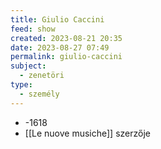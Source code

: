 ```yaml
---
title: Giulio Caccini
feed: show
created: 2023-08-21 20:35
date: 2023-08-27 07:49
permalink: giulio-caccini
subject:
  - zenetöri
type:
  - személy
---
```


- -1618
- [[Le nuove musiche]] szerzője